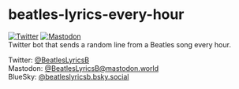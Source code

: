 # beatles-lyrics-every-hour
[![Twitter](https://img.shields.io/twitter/url/https/twitter.com/beatleslyricsb.svg?style=social&label=Follow%20%40beatleslyricsb)](https://twitter.com/beatleslyricsb) [![Mastodon](https://img.shields.io/mastodon/follow/109462729415753091?domain=https%3A%2F%2Fmastodon.world&style=social)](https://mastodon.world/@BeatlesLyricsB)  
Twitter bot that sends a random line from a Beatles song every hour.

Twitter: [@BeatlesLyricsB](https://twitter.com/beatleslyricsb)  
Mastodon: [@BeatlesLyricsB@mastodon.world](https://mastodon.world/@BeatlesLyricsB) <a rel="me" href="https://mastodon.world/@BeatlesLyricsB"></a>  
BlueSky: [@beatleslyricsb.bsky.social](https://bsky.app/profile/beatleslyricsb.bsky.social)
